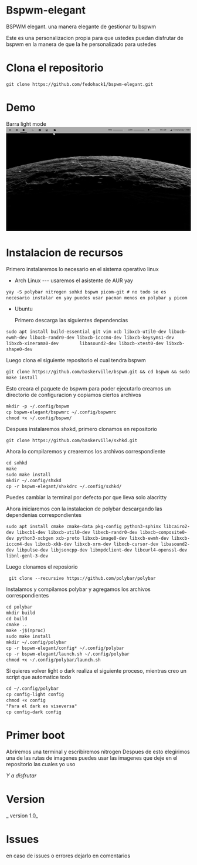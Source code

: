 # Bspwm-elegant
BSPWM elegant. una manera elegante de gestionar tu bspwm

Este es una personalizacion propia para que ustedes puedan disfrutar de bspwm en la manera de que la he personalizado para ustedes

# Clona el repositorio
```
git clone https://github.com/fedohack1/bspwm-elegant.git
```

# Demo
Barra light mode
 ![alt text](https://raw.githubusercontent.com/fedohack1/bspwm-elegant/main/lightbar.png)


# Instalacion de recursos

Primero instalaremos lo necesario en el sistema operativo linux

 - Arch Linux --- usaremos el asistente de AUR yay
 ```
 yay -S polybar nitrogen sxhkd bspwm picom-git # no todo se es necesario instalar en yay puedes usar pacman menos en polybar y picom
 ```
 - Ubuntu
   
   Primero descarga las siguientes dependencias
  ```
  sudo apt install build-essential git vim xcb libxcb-util0-dev libxcb-ewmh-dev libxcb-randr0-dev libxcb-icccm4-dev libxcb-keysyms1-dev libxcb-xinerama0-dev        libasound2-dev libxcb-xtest0-dev libxcb-shape0-dev 
  ```
  Luego clona el siguiente repositorio el cual tendra bspwm
  ```
  git clone https://github.com/baskerville/bspwm.git && cd bspwm && sudo make install
  ```
   Esto creara el paquete de bspwm para poder ejecutarlo
   creamos un directorio de configuracion y copiamos ciertos archivos
   ```
   mkdir -p ~/.config/bspwm
   cp bspwm-elegant/bspwmrc ~/.config/bspwmrc
   chmod +x ~/.config/bspwm/
   ```
   Despues instalaremos shxkd, primero clonamos en repositorio
   ```
   git clone https://github.com/baskerville/sxhkd.git
   ```
   Ahora lo compilaremos y crearemos los archivos correspondiente
   ```
   cd sxhkd
   make
   sudo make install
   mkdir ~/.config/shxkd
   cp -r bspwm-elegant/shxkdrc ~/.config/sxhkd/
   ```
   Puedes cambiar la terminal por defecto por que lleva solo alacritty
   
   Ahora iniciaremos con la instalacion de polybar descargando las dependenias correspondientes
   ```
   sudo apt install cmake cmake-data pkg-config python3-sphinx libcairo2-dev libxcb1-dev libxcb-util0-dev libxcb-randr0-dev libxcb-composite0-dev python3-xcbgen xcb-proto libxcb-image0-dev libxcb-ewmh-dev libxcb-icccm4-dev libxcb-xkb-dev libxcb-xrm-dev libxcb-cursor-dev libasound2-dev libpulse-dev libjsoncpp-dev libmpdclient-dev libcurl4-openssl-dev libnl-genl-3-dev
   ```
   Luego clonamos el reposiorio
   ```
    git clone --recursive https://github.com/polybar/polybar
   ```
   Instalamos y compilamos polybar y agregamos los archivos correspondientes
   ```
   cd polybar
   mkdir build
   cd build
   cmake ..
   make -j$(nproc)
   sudo make install
   mkdir ~/.config/polybar
   cp -r bspwm-elegant/config* ~/.config/polybar
   cp -r bspwm-elegant/launch.sh ~/.config/polybar
   chmod +x ~/.config/polybar/launch.sh
   ```
   Si quieres volver light o dark realiza el siguiente proceso, mientras creo un script que automatice todo
   ```
   cd ~/.config/polybar
   cp config-light config
   chmod +x config
   "Para el dark es viseversa"
   cp config-dark config
   ```
   # Primer boot
   Abriremos una terminal y escribiremos nitrogen
   Despues de esto elegirimos una de las rutas de imagenes
   puedes usar las imagenes que deje en el repositorio las cuales yo uso
   
   _Y a disfrutar_
   
   # Version 
   _ version 1.0_
   
   # Issues
   
  en caso de issues o errores dejarlo en comentarios

